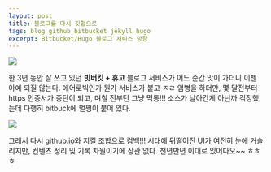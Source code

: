 ```yaml
---  
layout: post  
title: 블로그를 다시 깃헙으로  
tags: blog github bitbucket jekyll hugo  
excerpt: Bitbucket/Hugo 블로그 서비스 망함  
---  
```


![](https://serverlesscode.com/images/2016-03-lambda-deploy-diagram.png)

한 3년 동안 잘 쓰고 있던 **빗버킷 + 휴고** 블로그 서비스가 어느 순간 맛이 가더니 이젠 아예 되질 않는다. 에어로빅인가 뭔가 서비스가 붙고 ㅈㄹ 염병을 하더만, 몇 달전부터 https 인증서가 중단이 되고, 며칠 전부턴 그냥 먹통!!! 소스가 날아간게 아닌까 걱정했는데 다행히 bitbuck에 멀쩡이 붙어 있다.  

![](https://scriptedtea.com/assets/images/posts/jekyll_pages.jpg)

그래서 다시 github.io와 지킬 조합으로 컴백!!! 시대에 뒤떨어진 UI가 여전히 눈에 거슬리지만, 컨텐츠 정리 및 기록 차원이기에 상관 없다. 천년만년 이대로 있어다오~~ ㅎㅎㅎ   
